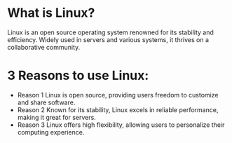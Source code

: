 # What is Linux?
 Linux is an open source operating system renowned for its stability and efficiency. Widely used in servers and various systems, it thrives on a collaborative community.
# 3 Reasons to use Linux:
* Reason 1 Linux is open source, providing users freedom to customize and share software.
* Reason 2 Known for its stability, Linux excels in reliable performance, making it great for servers.
* Reason 3 Linux offers high flexibility, allowing users to personalize their computing experience.
